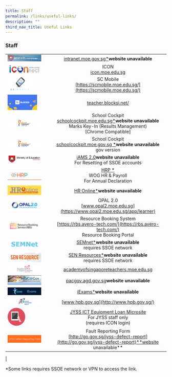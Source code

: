 ```yaml
---
title: Staff
permalink: /links/useful-links/
description: ""
third_nav_title: Useful Links
---
```

### **Staff**

|  |  |
|---|:---:|
| <img src="/images/useful%20link%20staff%201.jpg" style="width:85%"> | [intranet.moe.gov.sg*](intranet.moe.gov.sg)**website unavailable** |
| <img src="/images/useful%20link%20staff%202.jpg" style="width:85%"> | ICON<br>[icon.moe.edu.sg](icon.moe.edu.sg) |
| <img src="/images/useful%20link%20staff%203.png" style="width:65%"> | SC Mobile<br> [https://scmobile.moe.edu.sg/](https://scmobile.moe.edu.sg/) |
| <img src="/images/useful%20link%20staff%204.png" style="width:75%"> | [teacher.blocksi.net/](teacher.blocksi.net/) |
| <img src="/images/useful%20link%20staff%205.jpg" style="width:85%"> | School Cockpit<br>[schoolcockpit.moe.edu.sg*](schoolcockpit.moe.edu.sg)**website unavailable**<br>Marks Key-In (Results Management)<br>[Chrome Compatible] |
| <img src="/images/useful%20link%20staff%206.jpg" style="width:85%"> | School Cockpit<br>[schoolcockpit.moe.gov.sg *](schoolcockpit.moe.gov.sg)**website unavailable**<br>gov version |
| <img src="/images/useful%20link%20staff%207.png" style="width:85%"> | [iAMS 2.0](https://access.moe.edu.sg/login/login.jsp)**website unavailable**<br>For Resetting of SSOE accounts<br>  |
| <img src="/images/useful%20link%20staff%208.png" style="width:85%">  | [HRP *](https://www.hrp.gov.sg/hrp/#/)<br>WOG HR & Payroll<br>For Annual Declaration |
| <img src="/images/useful%20link%20staff%209.jpg" style="width:85%"> | [HR Online*](http://intranet.moe.gov.sg/hronline/Pages/Home.aspx)**website unavailable**  |
| <img src="/images/useful%20link%20staff%2010.png" style="width:85%"> | OPAL 2.0<br>[www.opal2.moe.edu.sg](https://www.opal2.moe.edu.sg/app/learner)<br> |
| <img src="/images/useful%20link%20staff%2011.png" style="width:85%">  | Resource Booking System<br>[https://rbs.avero-tech.com/](https://rbs.avero-tech.com/)<br>Resource Booking Portal |
| <img src="/images/useful%20link%20staff%2012.jpeg" style="width:85%"> | [SEMnet*](https://semnet.moe.gov.sg/resources/Pages/ResourcesMain.aspx)**website unavailable**<br> requires SSOE network |
| <img src="/images/useful%20link%20staff%2013.jpg" style="width:85%"> | [SEN Resources*](https://intranet.moe.gov.sg/Send/Pages/SEN_Resource_portal.aspx)**website unavailable**<br>requires SSOE network  |
| <img src="/images/useful%20link%20staff%2014.jpg" style="width:85%"> | [academyofsingaporeteachers.moe.edu.sg](https://academyofsingaporeteachers.moe.edu.sg/)  |
| <img src="/images/useful%20link%20staff%2015.jpg" style="width:85%"> | [pacgov.agd.gov.sg](https://pacgov.agd.gov.sg/)**website unavailable**  |
| <img src="/images/useful%20link%20staff%2016.jpg" style="width:85%"> | [iExams*](https://iexams.seab.gov.sg/sso/login?service=https%3A%2F%2Fiexams.seab.gov.sg%2Fsso%2Foauth2.0%2FcallbackAuthorize%3Fclient_id%3Diexams2-prod%26redirect_uri%3Dhttps%253A%252F%252Fiexams.seab.gov.sg%252Fiexams2%252Flogin%252Foauth2%252Fcode%252Fiexams2-prod%26response_type%3Dcode%26client_name%3DCasOAuthClient)**website unavailable**  |
| <img src="/images/useful%20link%20staff%2017.jpg" style="width:85%"> | [www.hpb.gov.sg](http://www.hpb.gov.sg/)  |
| <img src="/images/useful%20link%20staff%2018.png" style="width:45%"> | [JYSS ICT Equipment Loan Microsite](https://sites.google.com/s/1WJg6cklbKxubTwjP4pgg1Gp4MPpJEfX8/p/1Q3pEIditGDOX9uafwzIoI0BrX_zuks6A/edit)<br>For JYSS staff only<br>(requires ICON login) |
|  <img src="/images/useful%20link%20staff%2019.png" style="width:85%"> | Fault Reporting Form<br>[http://go.gov.sg/jyss-defect-report](http://go.gov.sg/jyss-defect-report)**website unavailable**  |
|

\*Some links requires SSOE network or VPN to access the link.